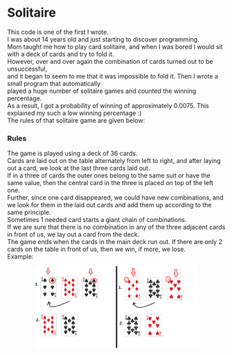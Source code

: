 # Solitaire
This code is one of the first I wrote.  
I was about 14 years old and just starting to discover programming.   
Mom taught me how to play card solitaire, and when I was bored I would sit with a deck of cards and try to fold it.   
However, over and over again the combination of cards turned out to be unsuccessful,   
and it began to seem to me that it was impossible to fold it. Then I wrote a small program that automatically   
played a huge number of solitaire games and counted the winning percentage.   
As a result, I got a probability of winning of approximately 0.0075. This explained my such a low winning percentage :)  
The rules of that solitaire game are given below:
### Rules
The game is played using a deck of 36 cards.  
Cards are laid out on the table alternately from left to right, and after laying out a card, we look at the last three cards laid out.  
If in a three of cards the outer ones belong to the same suit or have the same value, then the central card in the three is placed on top of the left one.  
Further, since one card disappeared, we could have new combinations, and we look for them in the laid out cards and add them up according to the same principle.  
Sometimes 1 needed card starts a giant chain of combinations.  
If we are sure that there is no combination in any of the three adjacent cards in front of us, we lay out a card from the deck.  
The game ends when the cards in the main deck run out. If there are only 2 cards on the table in front of us, then we win, if more, we lose.  
Example:
<div align="center">
  <img src= "img/solitaire.png"
      alt = "drawing"
    width = "75%">
</div>